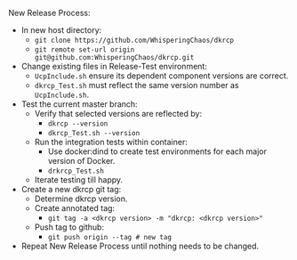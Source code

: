 

New Release Process:
* In new host directory:
  * ```git clone https://github.com/WhisperingChaos/dkrcp```
  * ```git remote set-url origin git@github.com:WhisperingChaos/dkrcp.git```
* Change existing files in Release-Test environment:
  * ```UcpInclude.sh``` ensure its dependent component versions are correct.
  * ```dkrcp_Test.sh``` must reflect the same version number as ```UcpInclude.sh```.
* Test the current master branch:
  * Verify that selected versions are reflected by:
    * ```dkrcp --version```
    * ```dkrcp_Test.sh --version```
  * Run the integration tests within container:
    * Use docker:dind to create test environments for each major version of Docker.
    * ```drkrcp_Test.sh``` 
  * Iterate testing till happy.
* Create a new dkrcp git tag:
  * Determine dkrcp version.
  * Create annotated tag:
    * ```git tag -a <dkrcp version> -m "dkrcp: <dkrcp version>"```
  * Push tag to github:
    * ```git push origin --tag # new tag```
* Repeat New Release Process until nothing needs to be changed.
